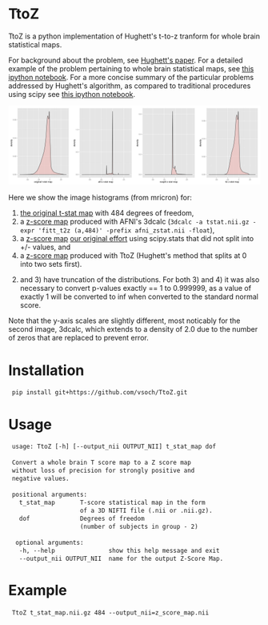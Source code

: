 # TtoZ

TtoZ is a python implementation of Hughett's t-to-z tranform for whole brain statistical maps. 

For background about the problem, see [Hughett's paper](doc/JStats_Hughett.pdf). For a detailed example of the problem pertaining to whole brain statistical maps, see [this ipython notebook](http://nbviewer.ipython.org/github/vsoch/TtoZ/blob/master/doc/t_to_z_procedure.ipynb). For a more concise summary of the particular problems addressed by Hughett's algorithm, as compared to traditional procedures using scipy see [this ipython notebook](http://nbviewer.ipython.org/github/vsoch/TtoZ/blob/master/doc/TtoZ_method_comparison.ipynb).

[![distributions](doc/histograms.png)](https://raw.githubusercontent.com/vsoch/TtoZ/master/doc/histograms.png)  

Here we show the image histograms (from mricron) for: 

 1. [the original t-stat map](example/tfMRI_LANGUAGE_STORY.nii_tstat1.nii.gz) with 484 degrees of freedom, 
 2. a [z-score map](example/zstat_afni.nii) produced with AFNI's 3dcalc (`3dcalc -a tstat.nii.gz -expr 'fitt_t2z (a,484)' -prefix afni_zstat.nii -float`), 
 3. a [z-score map](example/zstat_nosplit.nii) [our original effort](http://nbviewer.ipython.org/github/vsoch/TtoZ/blob/master/doc/t_to_z_procedure.ipynb#Converting-from-P-Values-to-Z-Scores) using scipy.stats that did not split into +/- values, and 
 4. a [z-score map](example/zstat_ttz.nii) produced with TtoZ (Hughett's method that splits at 0 into two sets first). 

2) and 3) have truncation of the distributions.  For both 3) and 4) it was also necessary to convert p-values exactly == 1 to 0.999999, as a value of exactly 1 will be converted to inf when converted to the standard normal score.

Note that the y-axis scales are slightly different, most noticably for the second image, 3dcalc, which extends to a density of 2.0 due to the number of zeros that are replaced to prevent error. 

# Installation

     pip install git+https://github.com/vsoch/TtoZ.git

# Usage

     usage: TtoZ [-h] [--output_nii OUTPUT_NII] t_stat_map dof

     Convert a whole brain T score map to a Z score map 
     without loss of precision for strongly positive and 
     negative values.

     positional arguments:  
       t_stat_map       T-score statistical map in the form 
                        of a 3D NIFTI file (.nii or .nii.gz).
       dof              Degrees of freedom 
                        (number of subjects in group - 2)

      optional arguments:
       -h, --help               show this help message and exit
       --output_nii OUTPUT_NII  name for the output Z-Score Map.


# Example

     TtoZ t_stat_map.nii.gz 484 --output_nii=z_score_map.nii

